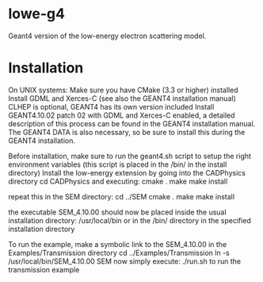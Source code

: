 # lowe-g4
Geant4 version of the low-energy electron scattering model.

# Installation
On UNIX systems:
Make sure you have CMake (3.3 or higher) installed
Install GDML and Xerces-C (see also the GEANT4 installation manual)
CLHEP is optional, GEANT4 has its own version included
Install GEANT4.10.02 patch 02 with GDML and Xerces-C enabled, a detailed description of this process can be found in the GEANT4 installation manual.
The GEANT4 DATA is also necessary, so be sure to install this during the GEANT4 installation.

Before installation, make sure to run the geant4.sh script to setup the right environment variables (this script is placed in the /bin/ in the install directory)
Install the low-energy extension by going into the CADPhysics directory
cd CADPhysics
and executing:
cmake .
make
make install

repeat this in the SEM directory:
cd ../SEM
cmake .
make
make install

the executable SEM_4.10.00 should now be placed inside the usual installation directory:
/usr/local/bin
or in the /bin/ directory in the specified installation directory

To run the example, make a symbolic link to the SEM_4.10.00 in the Examples/Transmission directory
cd ../Examples/Transmission
ln -s /usr/local/bin/SEM_4.10.00 SEM
now simply execute:
./run.sh
to run the transmission example
